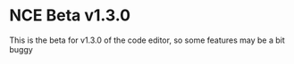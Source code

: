# NCE Beta v1.3.0

This is the beta for v1.3.0 of the code editor, so some features may be a bit buggy
